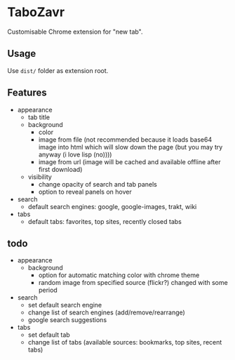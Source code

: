 # TaboZavr
Customisable Chrome extension for "new tab".


## Usage
Use `dist/` folder as extension root.


## Features

- appearance
    - tab title
    - background
        - color
        - image from file 
        (not recommended because it loads base64 image into html which will slow down the page 
        (but you may try anyway 
        (i love lisp 
        (no))))
        - image from url (image will be cached and available offline after first download)
    - visibility
        - change opacity of search and tab panels
        - option to reveal panels on hover
- search
    - default search engines: google, google-images, trakt, wiki
- tabs
    - default tabs: favorites, top sites, recently closed tabs


## todo

- appearance
    - background
        - option for automatic matching color with chrome theme
        - random image from specified source (flickr?) changed with some period
- search
    - set default search engine
    - change list of search engines (add/remove/rearrange)
    - google search suggestions
- tabs
    - set default tab
    - change list of tabs (available sources: bookmarks, top sites, recent tabs)
